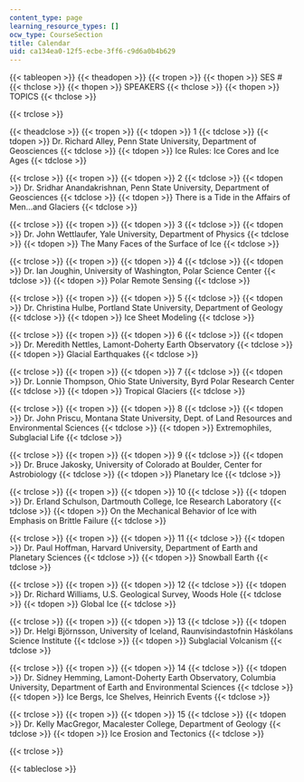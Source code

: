 ```yaml
---
content_type: page
learning_resource_types: []
ocw_type: CourseSection
title: Calendar
uid: ca134ea0-12f5-ecbe-3ff6-c9d6a0b4b629
---
```


{{< tableopen >}}
{{< theadopen >}}
{{< tropen >}}
{{< thopen >}}
SES #
{{< thclose >}}
{{< thopen >}}
SPEAKERS
{{< thclose >}}
{{< thopen >}}
TOPICS
{{< thclose >}}

{{< trclose >}}

{{< theadclose >}}
{{< tropen >}}
{{< tdopen >}}
1
{{< tdclose >}}
{{< tdopen >}}
Dr. Richard Alley, Penn State University, Department of Geosciences
{{< tdclose >}}
{{< tdopen >}}
Ice Rules: Ice Cores and Ice Ages
{{< tdclose >}}

{{< trclose >}}
{{< tropen >}}
{{< tdopen >}}
2
{{< tdclose >}}
{{< tdopen >}}
Dr. Sridhar Anandakrishnan, Penn State University, Department of Geosciences
{{< tdclose >}}
{{< tdopen >}}
There is a Tide in the Affairs of Men...and Glaciers
{{< tdclose >}}

{{< trclose >}}
{{< tropen >}}
{{< tdopen >}}
3
{{< tdclose >}}
{{< tdopen >}}
Dr. John Wettlaufer, Yale University, Department of Physics
{{< tdclose >}}
{{< tdopen >}}
The Many Faces of the Surface of Ice
{{< tdclose >}}

{{< trclose >}}
{{< tropen >}}
{{< tdopen >}}
4
{{< tdclose >}}
{{< tdopen >}}
Dr. Ian Joughin, University of Washington, Polar Science Center
{{< tdclose >}}
{{< tdopen >}}
Polar Remote Sensing
{{< tdclose >}}

{{< trclose >}}
{{< tropen >}}
{{< tdopen >}}
5
{{< tdclose >}}
{{< tdopen >}}
Dr. Christina Hulbe, Portland State University, Department of Geology
{{< tdclose >}}
{{< tdopen >}}
Ice Sheet Modeling
{{< tdclose >}}

{{< trclose >}}
{{< tropen >}}
{{< tdopen >}}
6
{{< tdclose >}}
{{< tdopen >}}
Dr. Meredith Nettles, Lamont-Doherty Earth Observatory
{{< tdclose >}}
{{< tdopen >}}
Glacial Earthquakes
{{< tdclose >}}

{{< trclose >}}
{{< tropen >}}
{{< tdopen >}}
7
{{< tdclose >}}
{{< tdopen >}}
Dr. Lonnie Thompson, Ohio State University, Byrd Polar Research Center
{{< tdclose >}}
{{< tdopen >}}
Tropical Glaciers
{{< tdclose >}}

{{< trclose >}}
{{< tropen >}}
{{< tdopen >}}
8
{{< tdclose >}}
{{< tdopen >}}
Dr. John Priscu, Montana State University, Dept. of Land Resources and Environmental Sciences
{{< tdclose >}}
{{< tdopen >}}
Extremophiles, Subglacial Life
{{< tdclose >}}

{{< trclose >}}
{{< tropen >}}
{{< tdopen >}}
9
{{< tdclose >}}
{{< tdopen >}}
Dr. Bruce Jakosky, University of Colorado at Boulder, Center for Astrobiology
{{< tdclose >}}
{{< tdopen >}}
Planetary Ice
{{< tdclose >}}

{{< trclose >}}
{{< tropen >}}
{{< tdopen >}}
10
{{< tdclose >}}
{{< tdopen >}}
Dr. Erland Schulson, Dartmouth College, Ice Research Laboratory
{{< tdclose >}}
{{< tdopen >}}
On the Mechanical Behavior of Ice with Emphasis on Brittle Failure
{{< tdclose >}}

{{< trclose >}}
{{< tropen >}}
{{< tdopen >}}
11
{{< tdclose >}}
{{< tdopen >}}
Dr. Paul Hoffman, Harvard University, Department of Earth and Planetary Sciences
{{< tdclose >}}
{{< tdopen >}}
Snowball Earth
{{< tdclose >}}

{{< trclose >}}
{{< tropen >}}
{{< tdopen >}}
12
{{< tdclose >}}
{{< tdopen >}}
Dr. Richard Williams, U.S. Geological Survey, Woods Hole
{{< tdclose >}}
{{< tdopen >}}
Global Ice
{{< tdclose >}}

{{< trclose >}}
{{< tropen >}}
{{< tdopen >}}
13
{{< tdclose >}}
{{< tdopen >}}
Dr. Helgi Björnsson, University of Iceland, Raunvísindastofnin Háskólans Science Institute
{{< tdclose >}}
{{< tdopen >}}
Subglacial Volcanism
{{< tdclose >}}

{{< trclose >}}
{{< tropen >}}
{{< tdopen >}}
14
{{< tdclose >}}
{{< tdopen >}}
Dr. Sidney Hemming, Lamont-Doherty Earth Observatory, Columbia University, Department of Earth and Environmental Sciences
{{< tdclose >}}
{{< tdopen >}}
Ice Bergs, Ice Shelves, Heinrich Events
{{< tdclose >}}

{{< trclose >}}
{{< tropen >}}
{{< tdopen >}}
15
{{< tdclose >}}
{{< tdopen >}}
Dr. Kelly MacGregor, Macalester College, Department of Geology
{{< tdclose >}}
{{< tdopen >}}
Ice Erosion and Tectonics
{{< tdclose >}}

{{< trclose >}}

{{< tableclose >}}